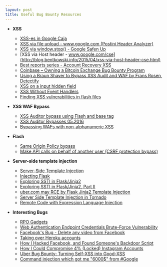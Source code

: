 ```yaml
---
layout: post
title: Useful Bug Bounty Resources
---
```


+ **XSS**
  - [XSS-es in Google Caja](http://blog.bentkowski.info/2016/07/xss-es-in-google-caja.html)
  - [XSS via file upload - www.google.com (Postini Header Analyzer)](http://blog.bentkowski.info/2015/05/xss-via-file-upload-wwwgooglecom.html)
  - [XSS via window.stop() - Google Safen Up](http://blog.bentkowski.info/2015/05/xss-via-windowstop-google-safen-up.html)
  - [XSS via Host header - www.google.com/cse](http://blog.bentkowski.info/2015/04/xss-via-host-header-cse.html)
  - [Best reports series - Account Recovery XSS](https://sites.google.com/site/bughunteruniversity/best-reports/account-recovery-xss)
  - [Coinbase – Owning a Bitcoin Exchange Bug Bounty Program](http://donncha.is/2013/06/coinbase-owning-a-bitcoin-exchange-bug-bounty-program/)
  - [Using a Braun Shaver to Bypass XSS Audit and WAF by Frans Rosen, Detectify](https://blog.bugcrowd.com/guest-blog-using-a-braun-shaver-to-bypass-xss-audit-and-waf-by-frans-rosen-detectify)
  - [XSS on a input hidden field](http://blog.portswigger.net/2015/11/xss-in-hidden-input-fields.html)
  - [XSS Without Event Handlers](http://brutelogic.com.br/blog/xss-without-event-handlers/)
  - [Finding XSS vulnerabilities in flash files](https://olivierbeg.com/finding-xss-vulnerabilities-in-flash-files/)

+ **XSS WAF Bypass** 
  - [XSS Auditor bypass using Flash and base tag](http://mksben.l0.cm/2016/05/xssauditor-bypass-flash-basetag.html)
  - [XSS Auditor Bypasses 05.2016](https://html5sec.org/xssauditor/bypasses-052016)
  - [Bypassing WAFs with non-alphanumeric XSS](http://blog.infobytesec.com/2012/09/bypassing-wafs-with-non-alphanumeric-xss.html)

+ **Flash**
  - [Same Origin Policy bypass](https://hackerone.com/reports/47495)
  - [Make API calls on behalf of another user (CSRF protection bypass)](https://hackerone.com/reports/44146)

+ **Server-side template injection**
  - [Server-Side Template Injection](http://blog.portswigger.net/2015/08/server-side-template-injection.html)
  - [Injecting Flask](https://nvisium.com/blog/2015/12/07/injecting-flask/)
  - [Exploring SSTI in Flask/Jinja2](https://nvisium.com/blog/2016/03/09/exploring-ssti-in-flask-jinja2/)
  - [Exploring SSTI in Flask/Jinja2, Part II](https://nvisium.com/blog/2016/03/11/exploring-ssti-in-flask-jinja2-part-ii/)
  - [uber.com may RCE by Flask Jinja2 Template Injection](https://hackerone.com/reports/125980)
  - [Server Side Template Injection in Tornado](https://opsecx.com/index.php/2016/07/03/server-side-template-injection-in-tornado/)
  - [Remote Code with Expression Language Injection](http://danamodio.com/appsec/research/spring-remote-code-with-expression-language-injection/)

+ **Interesting Bugs**
  - [RPO Gadgets](http://blog.innerht.ml/rpo-gadgets/)
  - [Web Authentication Endpoint Credentials Brute-Force Vulnerability](https://hackerone.com/reports/127844)
  - [Facebook's Bug - Delete any video from Facebook](https://pranavhivarekar.in/2016/06/23/facebooks-bug-delete-any-video-from-facebook/)
  - [Taking over Heroku accounts](https://esevece.github.io/2016/06/01/taking-over-heroku-accounts.html?)
  - [How I Hacked Facebook, and Found Someone's Backdoor Script](http://devco.re/blog/2016/04/21/how-I-hacked-facebook-and-found-someones-backdoor-script-eng-ver/)
  - [How I Could Compromise 4% (Locked) Instagram Accounts](https://www.arneswinnen.net/2016/03/how-i-could-compromise-4-locked-instagram-accounts/)
  - [Uber Bug Bounty: Turning Self-XSS into Good-XSS](https://whitton.io/articles/uber-turning-self-xss-into-good-xss/)
  - [Command injection which got me "6000$" from #Google](http://www.pranav-venkat.com/2016/03/command-injection-which-got-me-6000.html)
